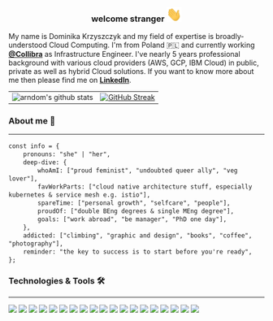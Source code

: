 <h3 align="center" dir="auto">
  welcome stranger  
  <a target="_blank" rel="noopener noreferrer" href="https://raw.githubusercontent.com/dkrzyszczyk/dkrzyszczyk/main/wave.gif">
    <img src="https://raw.githubusercontent.com/dkrzyszczyk/dkrzyszczyk/main/wave.gif" width="30px" style="max-width: 100%;">
  </a> 
</h3>

My name is Dominika Krzyszczyk and my field of expertise is broadly-understood Cloud Computing. I'm from Poland :poland: and currently working [**@Collibra**](https://www.collibra.com/us/en) as Infrastructure Engineer. I've nearly 5 years professional background with various cloud providers (AWS, GCP, IBM Cloud) in public, private as well as hybrid Cloud solutions. If you want to know more about me then please find me on [**LinkedIn**](https://linkedin.com/in/dkrzyszczyk).


<table>
<td align="center"><a target="_blank" rel="noopener noreferrer">
  <img src="https://github-readme-stats.vercel.app/api?username=dkrzyszczyk&theme=nord&show_icons=true&count_private=true&hide_border=true&disable_animations=true&custom_title=Some stats" alt="arndom's github stats" style="max-width: 100%;"></td>
<td align="center"><a href="https://git.io/streak-stats" rel="nofollow"><img src="https://github-readme-streak-stats.herokuapp.com/?user=dkrzyszczyk&theme=nord&count_private=true&hide_border=true&disable_animations=true" alt="GitHub Streak" style="max-width: 100%;"></td>
</table>

### About me :speech_balloon:	
___

```shell script
const info = {
    pronouns: "she" | "her",
    deep-dive: {
        whoAmI: ["proud feminist", "undoubted queer ally", "veg lover"],
        favWorkParts: ["cloud native architecture stuff, especially kubernetes & service mesh e.g. istio"],
        spareTime: ["personal growth", "selfcare", "people"],
        proudOf: ["double BEng degrees & single MEng degree"],
        goals: ["work abroad", "be manager", "PhD one day"],
    },
    addicted: ["climbing", "graphic and design", "books", "coffee", "photography"],
    reminder: "the key to success is to start before you're ready",
};
```

### Technologies & Tools :hammer_and_wrench:
___

![](https://img.shields.io/badge/Cloud-GCP-informational?style=flat&logo=googlecloud&logoColor=white&color=b3ccff)
![](https://img.shields.io/badge/Cloud-AWS-informational?style=flat&logo=amazonaws&logoColor=white&color=b3ccff)
![](https://img.shields.io/badge/Cloud-IBM-informational?style=flat&logo=ibm&logoColor=white&color=b3ccff)
![](https://img.shields.io/badge/Cloud-VMware-informational?style=flat&logo=vmware&logoColor=white&color=b3ccff)
![](https://img.shields.io/badge/PaaS-OpenShift-informational?style=flat&logo=redhatopenshift&logoColor=white&color=b3ccff)
![](https://img.shields.io/badge/Tools-Kubernetes-informational?style=flat&logo=kubernetes&logoColor=white&color=b3ccff)
![](https://img.shields.io/badge/Tools-Istio-informational?style=flat&logo=istio&logoColor=white&color=b3ccff)
![](https://img.shields.io/badge/Tools-Docker-informational?style=flat&logo=docker&logoColor=white&color=b3ccff)
![](https://img.shields.io/badge/Tools-Jenkins-informational?style=flat&logo=jenkins&logoColor=white&color=b3ccff)
![](https://img.shields.io/badge/Tools-JenkinsX-informational?style=flat&logo=jenkinsx&logoColor=white&color=b3ccff)
![](https://img.shields.io/badge/Tools-GitHub-informational?style=flat&logo=github&logoColor=white&color=b3ccff)
![](https://img.shields.io/badge/Code-Python-informational?style=flat&logo=python&logoColor=white&color=b3ccff)
![](https://img.shields.io/badge/Code-Golang-informational?style=flat&logo=go&logoColor=white&color=b3ccff)
![](https://img.shields.io/badge/Code-Terraform-informational?style=flat&logo=terraform&logoColor=white&color=b3ccff)
![](https://img.shields.io/badge/Code-Helm-informational?style=flat&logo=helm&logoColor=white&color=b3ccff)
![](https://img.shields.io/badge/Code-Ansible-informational?style=flat&logo=ansible&logoColor=white&color=b3ccff)
![](https://img.shields.io/badge/Shell-Bash-informational?style=flat&logo=gnu-bash&logoColor=white&color=b3ccff)
![](https://img.shields.io/badge/OS-Linux-informational?style=flat&logo=linux&logoColor=white&color=b3ccff)
![](https://img.shields.io/badge/OS-Mac-informational?style=flat&logo=macos&logoColor=white&color=b3ccff)

<!---
![](https://github-profile-summary-cards.vercel.app/api/cards/profile-details?username=dkrzyszczyk&theme=nord_dark&count_private=true&hide_border=true&disable_animations=true&custom_title=Stats)
-->

<!---
![Anurag's GitHub stats](https://github-readme-stats.vercel.app/api?username=dkrzyszczyk&theme=nord&show_icons=true&count_private=true&hide=contribs,stars&custom_title=Stats)

[![GitHub Streak](https://github-readme-streak-stats.herokuapp.com/?user=dkrzyszczyk&theme=nord&count_private=true)](https://git.io/streak-stats)


[![Top Langs](https://github-readme-stats.vercel.app/api/top-langs/?username=dkrzyszczyk&theme=nord&layout=compact&langs_count=8&count_private=true)](https://github.com/dkrzyszczyk/github-readme-stats)
-->

<!---
![Anurag's GitHub stats](https://github-readme-stats.vercel.app/api?username=dkrzyszczyk&theme=nord&show_icons=true&count_private=true&hide=contribs,stars&custom_title=Stats)

[![GitHub Streak](https://github-readme-streak-stats.herokuapp.com/?user=dkrzyszczyk&theme=nord&count_private=true)](https://git.io/streak-stats)


[![Top Langs](https://github-readme-stats.vercel.app/api/top-langs/?username=dkrzyszczyk&theme=nord&layout=compact&langs_count=8&count_private=true)](https://github.com/dkrzyszczyk/github-readme-stats)
-->



